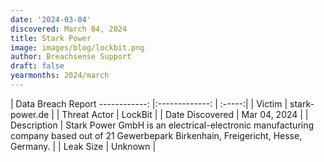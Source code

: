 ```yaml
---
date: '2024-03-04'
discovered: March 04, 2024
title: Stark Power
image: images/blog/lockbit.png
author: Breachsense Support
draft: false
yearmonths: 2024/march
---
```



| Data Breach Report
------------:     |:-------------:    | :-----:|
| Victim      | stark-power.de      | 
| Threat Actor      | LockBit      | 
| Date Discovered      | Mar 04, 2024      | 
| Description      | Stark Power GmbH is an electrical-electronic manufacturing company based out of 21 Gewerbepark Birkenhain, Freigericht, Hesse, Germany.      | 
| Leak Size      | Unknown      | 

